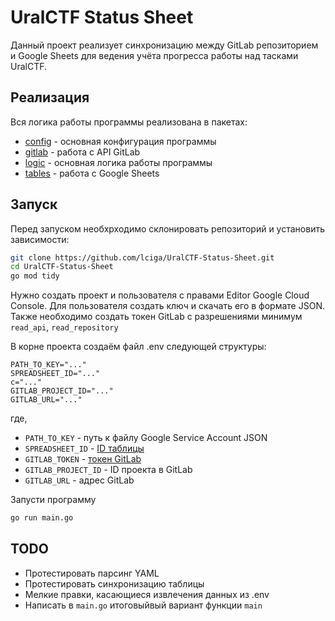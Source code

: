 # UralCTF Status Sheet

Данный проект реализует синхронизацию между GitLab репозиторием и Google Sheets для ведения учёта прогресса работы над тасками UralCTF.

## Реализация
Вся логика работы программы реализована в пакетах:
- [config]() - основная конфигурация программы
- [gitlab]() - работа с API GitLab
- [logic]() - основная логика работы программы
- [tables]() - работа с Google Sheets

## Запуск
Перед запуском необхрходимо склонировать репозиторий и установить зависимости:
```sh
git clone https://github.com/lciga/UralCTF-Status-Sheet.git
cd UralCTF-Status-Sheet
go mod tidy
```
Нужно создать проект и пользователя с правами Editor Google Cloud Console. Для пользователя создать ключ и скачать его в формате JSON. Также необходимо создать токен GitLab с разрешениями минимум `read_api`, `read_repository`

В корне проекта создаём файл .env следующей структуры:
```
PATH_TO_KEY="..."
SPREADSHEET_ID="..."
c="..."
GITLAB_PROJECT_ID="..."
GITLAB_URL="..."
```
где, 
- `PATH_TO_KEY` - путь к файлу Google Service Account JSON 
- `SPREADSHEET_ID` - [ID таблицы](https://developers.google.com/workspace/sheets/api/guides/concepts)
- `GITLAB_TOKEN` - [токен GitLab](https://docs.gitlab.com/api/rest/authentication/)
- `GITLAB_PROJECT_ID` - ID проекта в GitLab
- `GITLAB_URL` - адрес GitLab

Запусти программу
```sh
go run main.go
```


## TODO
- Протестировать парсинг YAML
- Протестировать синхронизацию таблицы
- Мелкие правки, касающиеся извлечения данных из .env
- Написать в `main.go` итоговыйвый вариант функции `main`